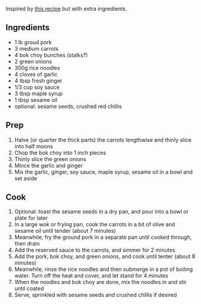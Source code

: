 Inspired by [this recipe](https://choosingchia.com/15-minute-sesame-ginger-noodles/) but with extra ingredients.

## Ingredients
- 1 lb groud pork
- 3 medium carrots
- 4 bok choy bunches (stalks?)
- 2 green onions
- 300g rice noodles
- 4 cloves of garlic
- 4 tbsp fresh ginger
- 1/3 cup soy sauce
- 3 tbsp maple syrup
- 1 tbsp sesame oil
- optional: sesame seeds, crushed red chillis

## Prep
1. Halve (or quarter the thick parts) the carrots lengthwise and thinly slice into half moons
2. Chop the bok choy into 1 inch pieces
3. Thinly slice the green onions
4. Mince the garlic and ginger
5. Mix the garlic, ginger, soy sauce, maple syrup, sesame oil in a bowl and set aside

## Cook
1. Optional: toast the sesame seeds in a dry pan, and pour into a bowl or plate for later
2. In a large wok or frying pan, cook the carrots in a bit of olive and sesame oil until tender (about 7 minutes)
3. Meanwhile, fry the ground pork in a separate pan until cooked through, then drain
4. Add the reserved sauce to the carrots, and simmer for 2 minutes
5. Add the pork, bok choy, and green onions, and cook until tenter (about 8 minutes)
6. Meanwhile, rinse the rice noodles and then submerge in a pot of boiling water. Turn off the heat and cover, and let stand for 4 minutes
7. When the noodles and bok choy are done, mix the noodles in and stir until coated
8. Serve, sprinkled with sesame seeds and crushed chillis if desired
